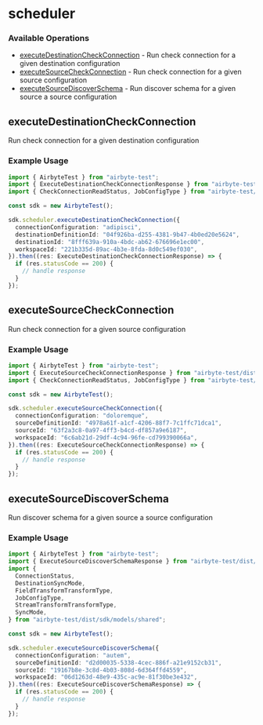 # scheduler

### Available Operations

* [executeDestinationCheckConnection](#executedestinationcheckconnection) - Run check connection for a given destination configuration
* [executeSourceCheckConnection](#executesourcecheckconnection) - Run check connection for a given source configuration
* [executeSourceDiscoverSchema](#executesourcediscoverschema) - Run discover schema for a given source a source configuration

## executeDestinationCheckConnection

Run check connection for a given destination configuration

### Example Usage

```typescript
import { AirbyteTest } from "airbyte-test";
import { ExecuteDestinationCheckConnectionResponse } from "airbyte-test/dist/sdk/models/operations";
import { CheckConnectionReadStatus, JobConfigType } from "airbyte-test/dist/sdk/models/shared";

const sdk = new AirbyteTest();

sdk.scheduler.executeDestinationCheckConnection({
  connectionConfiguration: "adipisci",
  destinationDefinitionId: "04f926ba-d255-4381-9b47-4b0ed20e5624",
  destinationId: "8fff639a-910a-4bdc-ab62-676696e1ec00",
  workspaceId: "221b335d-89ac-4b3e-8fda-8d0c549ef030",
}).then((res: ExecuteDestinationCheckConnectionResponse) => {
  if (res.statusCode == 200) {
    // handle response
  }
});
```

## executeSourceCheckConnection

Run check connection for a given source configuration

### Example Usage

```typescript
import { AirbyteTest } from "airbyte-test";
import { ExecuteSourceCheckConnectionResponse } from "airbyte-test/dist/sdk/models/operations";
import { CheckConnectionReadStatus, JobConfigType } from "airbyte-test/dist/sdk/models/shared";

const sdk = new AirbyteTest();

sdk.scheduler.executeSourceCheckConnection({
  connectionConfiguration: "doloremque",
  sourceDefinitionId: "4978a61f-a1cf-4206-88f7-7c1ffc71dca1",
  sourceId: "63f2a3c8-0a97-4ff3-b4cd-df857a9e6187",
  workspaceId: "6c6ab21d-29df-4c94-96fe-cd799390066a",
}).then((res: ExecuteSourceCheckConnectionResponse) => {
  if (res.statusCode == 200) {
    // handle response
  }
});
```

## executeSourceDiscoverSchema

Run discover schema for a given source a source configuration

### Example Usage

```typescript
import { AirbyteTest } from "airbyte-test";
import { ExecuteSourceDiscoverSchemaResponse } from "airbyte-test/dist/sdk/models/operations";
import {
  ConnectionStatus,
  DestinationSyncMode,
  FieldTransformTransformType,
  JobConfigType,
  StreamTransformTransformType,
  SyncMode,
} from "airbyte-test/dist/sdk/models/shared";

const sdk = new AirbyteTest();

sdk.scheduler.executeSourceDiscoverSchema({
  connectionConfiguration: "autem",
  sourceDefinitionId: "d2d00035-5338-4cec-886f-a21e9152cb31",
  sourceId: "19167b8e-3c8d-4b03-808d-6d364ffd4559",
  workspaceId: "06d1263d-48e9-435c-ac9e-81f30be3e432",
}).then((res: ExecuteSourceDiscoverSchemaResponse) => {
  if (res.statusCode == 200) {
    // handle response
  }
});
```
